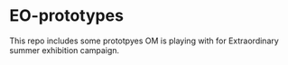 # EO-prototypes

This repo includes some prototpyes OM is playing with for Extraordinary summer exhibition campaign.
